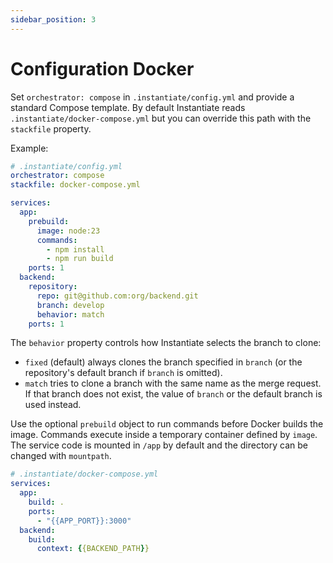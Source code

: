 ```yaml
---
sidebar_position: 3
---
```


# Configuration Docker

Set `orchestrator: compose` in `.instantiate/config.yml` and provide a standard Compose template. By default Instantiate reads `.instantiate/docker-compose.yml` but you can override this path with the `stackfile` property.

Example:

```yaml
# .instantiate/config.yml
orchestrator: compose
stackfile: docker-compose.yml

services:
  app:
    prebuild:
      image: node:23
      commands:
        - npm install
        - npm run build
    ports: 1
  backend:
    repository:
      repo: git@github.com:org/backend.git
      branch: develop
      behavior: match
    ports: 1
```

The `behavior` property controls how Instantiate selects the branch to clone:

- `fixed` (default) always clones the branch specified in `branch` (or the repository's default branch if `branch` is omitted).
- `match` tries to clone a branch with the same name as the merge request. If that branch does not exist, the value of `branch` or the default branch is used instead.

Use the optional `prebuild` object to run commands before Docker builds the image. Commands execute inside a temporary container defined by `image`. The service code is mounted in `/app` by default and the directory can be changed with `mountpath`.

```yaml
# .instantiate/docker-compose.yml
services:
  app:
    build: .
    ports:
      - "{{APP_PORT}}:3000"
  backend:
    build:
      context: {{BACKEND_PATH}}
```
